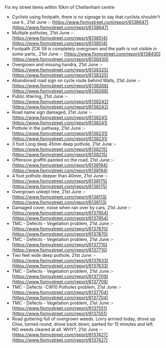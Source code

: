 Fix my street items within 10km of Cheltenham centre

<!-- fix_marker starts -->

- Cyclists using footpath, there is no signage to say that cyclists shouldn’t use it., 21st June :- [https://www.fixmystreet.com/report/6138647](https://www.fixmystreet.com/report/6138647)
- Multiple potholes, 21st June :- [https://www.fixmystreet.com/report/6138514](https://www.fixmystreet.com/report/6138514)
- Footpath ZCK 59 is completely overgrown and the path is not visible in some parts., 21st June :- [https://www.fixmystreet.com/report/6138430](https://www.fixmystreet.com/report/6138430)
- Overgrown and missing handra, 21st June :- [https://www.fixmystreet.com/report/6138325](https://www.fixmystreet.com/report/6138325)
- Abandoned road sign on cycle route behind Walls, 21st June :- [https://www.fixmystreet.com/report/6138268](https://www.fixmystreet.com/report/6138268)
- Public littering, 21st June :- [https://www.fixmystreet.com/report/6138242](https://www.fixmystreet.com/report/6138242)
- Road name sign damaged, 21st June :- [https://www.fixmystreet.com/report/6138241](https://www.fixmystreet.com/report/6138241)
- Pothole in the pathway, 21st June :- [https://www.fixmystreet.com/report/6138231](https://www.fixmystreet.com/report/6138231)
- 3 foot Long deep 45mm deep pothole, 21st June :- [https://www.fixmystreet.com/report/6138215](https://www.fixmystreet.com/report/6138215)
- Offensive graffiti painted on the road, 21st June :- [https://www.fixmystreet.com/report/6138194](https://www.fixmystreet.com/report/6138194)
- 4 foot pothole deeper than 40mm, 21st June :- [https://www.fixmystreet.com/report/6138175](https://www.fixmystreet.com/report/6138175)
- Overgrown unkept tree, 21st June :- [https://www.fixmystreet.com/report/6138113](https://www.fixmystreet.com/report/6138113)
- Damaged cover, noise when ran over by cars, 21st June :- [https://www.fixmystreet.com/report/6137954](https://www.fixmystreet.com/report/6137954)
- TMC - Defects - Vegetation problem, 21st June :- [https://www.fixmystreet.com/report/6137870](https://www.fixmystreet.com/report/6137870)
- TMC - Defects - Vegetation problem, 21st June :- [https://www.fixmystreet.com/report/6137710](https://www.fixmystreet.com/report/6137710)
- Two feet wide deep pothole, 21st June :- [https://www.fixmystreet.com/report/6137633](https://www.fixmystreet.com/report/6137633)
- TMC - Defects - Vegetation problem, 21st June :- [https://www.fixmystreet.com/report/6137709](https://www.fixmystreet.com/report/6137709)
- TMC - Defects -CW10 Potholes problem, 21st June :- [https://www.fixmystreet.com/report/6137704](https://www.fixmystreet.com/report/6137704)
- TMC - Defects - Vegetation problem, 21st June :- [https://www.fixmystreet.com/report/6137551](https://www.fixmystreet.com/report/6137551)
- Road guttering full of overgrown weeds. Lorry arrived today, drove up Clise, turned round, drove back down, parked for 15 minutes and left. NO weeds cleared at all. WHY?, 21st June :- [https://www.fixmystreet.com/report/6137427](https://www.fixmystreet.com/report/6137427)

<!-- fix_marker ends -->